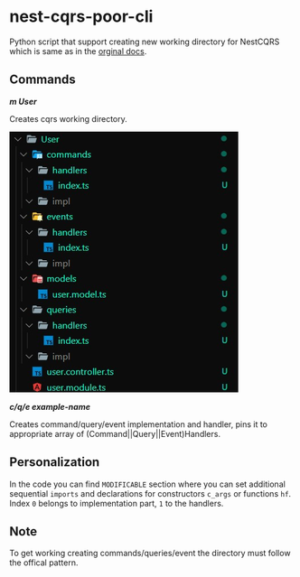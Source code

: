 # nest-cqrs-poor-cli
Python script that support creating new working directory for NestCQRS which is same as in the [orginal docs](https://docs.nestjs.com/recipes/cqrs). 

## Commands
***m User***

Creates cqrs working directory.

![Screenshot](resources/module.jpg)


***c/q/e example-name***

Creates command/query/event implementation and handler, pins it to appropriate array of (Command||Query||Event)Handlers.

## Personalization
In the code you can find `MODIFICABLE` section where you can set additional sequential `imports` and declarations for constructors `c_args` or functions `hf`.  Index `0` belongs to implementation part, `1` to the handlers.

## Note
To get working creating commands/queries/event the directory must follow the offical pattern.
